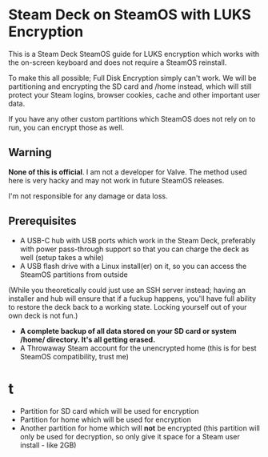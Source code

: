 # Steam Deck on SteamOS with LUKS Encryption
This is a Steam Deck SteamOS guide for LUKS encryption which works with the on-screen keyboard and does not require a SteamOS reinstall. 

To make this all possible; Full Disk Encryption simply can't work. We will be partitioning and encrypting the SD card and /home instead, which will still protect your Steam logins, browser cookies, cache and other important user data. 

If you have any other custom partitions which SteamOS does not rely on to run, you can encrypt those as well.

## Warning
**None of this is official**. I am not a developer for Valve. The method used here is very hacky and may not work in future SteamOS releases. 

I'm not responsible for any damage or data loss.

## Prerequisites
* A USB-C hub with USB ports which work in the Steam Deck, preferably with power pass-through support so that you can charge the deck as well (setup takes a while)
* A USB flash drive with a Linux install(er) on it, so you can access the SteamOS partitions from outside

(While you theoretically could just use an SSH server instead; having an installer and hub will ensure that if a fuckup happens, you'll have full ability to restore the deck back to a working state. Locking yourself out of your own deck is not fun.)

* **A complete backup of all data stored on your SD card or system /home/ directory. It's all getting erased.**
* A Throwaway Steam account for the unencrypted home (this is for best SteamOS compatibility, trust me)


# t
* Partition for SD card which will be used for encryption
* Partition for home which will be used for encryption
* Another partition for home which will **not** be encrypted (this partition will only be used for decryption, so only give it space for a Steam user install - like 2GB)
